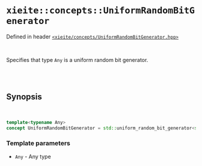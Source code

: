 # `xieite::concepts::UniformRandomBitGenerator`
Defined in header [`<xieite/concepts/UniformRandomBitGenerator.hpp>`](https://github.com/Eczbek/xieite/tree/main/include/xieite/UniformRandomBitGenerator.hpp)

<br/>

Specifies that type `Any` is a uniform random bit generator.

<br/><br/>

## Synopsis

<br/>

```cpp
template<typename Any>
concept UniformRandomBitGenerator = std::uniform_random_bit_generator<std::remove_reference_t<Any>>;
```
### Template parameters
- `Any` - Any type
